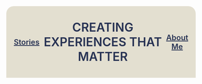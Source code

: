 <style>
header {
  max-width: 1200px;
  margin: auto;
  background-color: #E3DFD0;
  top: 20px;
  display: flex;
  justify-content: space-between;
  align-items: center;
  padding: 5px 10px;
  border-top-left-radius: 20px;
  border-top-right-radius: 20px;
}

header a {
  font-weight: 600;
  color: #273253;
}
.display {
    font-size: 1rem;
    text-transform: uppercase;
    font-weight: 600;
    color: #273253;
  }
@media (min-width: 800px){
  .display {
    font-size: 2rem;
  }
  header {
    padding: 5px 20px;
  }
  header a {
    font-size: 1.25rem;
  }
}
</style>
<header>
<a href="/stories"> Stories </a>
<p class="display">Creating Experiences that Matter </p>
<a href="/about"> About Me </a>
</header>